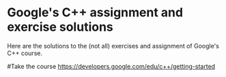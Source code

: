 # Google's C++ assignment and exercise solutions
Here are the solutions to the (not all) exercises and assignment of Google's C++ course.

#Take the course
https://developers.google.com/edu/c++/getting-started
